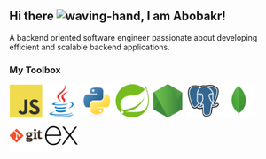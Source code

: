 ## Hi there <img src="https://raw.githubusercontent.com/MartinHeinz/MartinHeinz/master/wave.gif" width="30px" height="30px" alt="waving-hand" />, I am Abobakr!

A backend oriented software engineer passionate about developing efficient and scalable backend applications.

### My Toolbox
<p>
  <img src="https://github.com/devicons/devicon/blob/master/icons/javascript/javascript-original.svg" width="60px" height="60px" alt="javascript-logo" />
  <img src="https://github.com/devicons/devicon/blob/master/icons/java/java-original.svg" width="60px" height="60px" alt="java-logo" />
  <img src="https://github.com/devicons/devicon/blob/master/icons/python/python-original.svg" width="60px" height="60px" alt="python-logo" />
  <img src="https://github.com/devicons/devicon/blob/master/icons/spring/spring-original.svg" width="60px" height="60px" alt="spring-logo" />
  <img src="https://github.com/devicons/devicon/blob/master/icons/nodejs/nodejs-original.svg" width="60px" height="60px" alt="nodejs-logo" />
  <img src="https://github.com/devicons/devicon/blob/master/icons/postgresql/postgresql-original.svg" width="60px" height="60px" alt="postgres-logo" />
  <img src="https://github.com/devicons/devicon/blob/master/icons/mongodb/mongodb-original.svg" width="60px" height="60px" alt="mongodb-logo" />
  <img src="https://github.com/devicons/devicon/blob/master/icons/git/git-original-wordmark.svg" width="60px" height="60px" alt="git-logo" />
  <img src="https://github.com/devicons/devicon/blob/master/icons/express/express-original.svg" width="60px" height="60px" alt="expressjs-logo" />
<!--   <img src="https://github.com/devicons/devicon/blob/master/icons/bash/bash-original.svg" width="60px" height="60px" alt="bash-logo" /> -->
<!--   <img src="" width="60px" height="60px" alt="" /> -->
</p>

